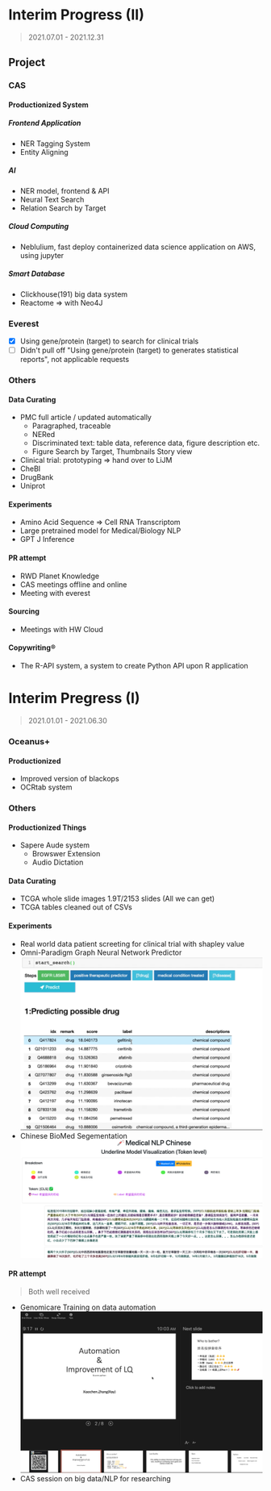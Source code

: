 # Interim Progress (II)
> 2021.07.01 - 2021.12.31

## Project
### CAS
#### Productionized System
##### Frontend Application
* NER Tagging System
* Entity Aligning
##### AI
* NER model, frontend & API
* Neural Text Search
* Relation Search by Target
##### Cloud Computing
* Neblulium, fast deploy containerized data science application on AWS, using jupyter
##### Smart Database
* Clickhouse(191) big data system
* Reactome => with Neo4J

### Everest
* [x] Using gene/protein (target) to search for clinical trials
* [ ] Didn't pull off "Using gene/protein (target) to generates statistical reports", not applicable requests

### Others
#### Data Curating
* PMC full article / updated automatically
    * Paragraphed, traceable
    * NERed
    * Discriminated text: table data, reference data, figure description etc.
    * Figure Search by Target, Thumbnails Story view
* Clinical trial: prototyping => hand over to LiJM
* CheBI
* DrugBank
* Uniprot
#### Experiments
* Amino Acid Sequence => Cell RNA Transcriptom
* Large pretrained model for Medical/Biology NLP
* GPT J Inference
#### PR attempt
* RWD Planet Knowledge
* CAS meetings offline and online
* Meeting with everest
#### Sourcing
* Meetings with HW Cloud

#### Copywriting®
* The R-API system, a system to create Python API upon R application

# Interim Pregress (I)
> 2021.01.01 - 2021.06.30

### Oceanus+
#### Productionized
* Improved version of blackops
* OCRtab system
### Others
#### Productionized Things
* Sapere Aude system
    * Browswer Extension
    * Audio Dictation

#### Data Curating
* TCGA whole slide images 1.9T/2153 slides (All we can get)
* TCGA tables cleaned out of CSVs
#### Experiments
* Real world data patient screeting for clinical trial with shapley value
* Omni-Paradigm Graph Neural Network Predictor
![Omni-Paradigm Graph Neural Network Predictor](imgs/op_gnn.png)
* Chinese BioMed Segementation
![Chinese BioMed Segementation](imgs/cn_seg.png)
#### PR attempt
> Both well received
* Genomicare Training on data automation
![lq training](imgs/lq_training.png)
* CAS session on big data/NLP for researching